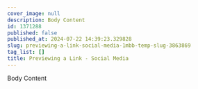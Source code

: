 ```yaml
---
cover_image: null
description: Body Content
id: 1371288
published: false
published_at: 2024-07-22 14:39:23.329828
slug: previewing-a-link-social-media-1mbb-temp-slug-3863869
tag_list: []
title: Previewing a Link - Social Media
---
```

Body Content
